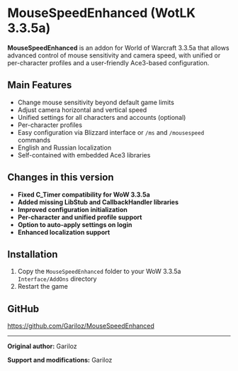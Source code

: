 # MouseSpeedEnhanced (WotLK 3.3.5a)

**MouseSpeedEnhanced** is an addon for World of Warcraft 3.3.5a that allows advanced control of mouse sensitivity and camera speed, with unified or per-character profiles and a user-friendly Ace3-based configuration.

## Main Features

* Change mouse sensitivity beyond default game limits
* Adjust camera horizontal and vertical speed
* Unified settings for all characters and accounts (optional)
* Per-character profiles
* Easy configuration via Blizzard interface or `/ms` and `/mousespeed` commands
* English and Russian localization
* Self-contained with embedded Ace3 libraries

## Changes in this version

* **Fixed C_Timer compatibility for WoW 3.3.5a**
* **Added missing LibStub and CallbackHandler libraries**
* **Improved configuration initialization**
* **Per-character and unified profile support**
* **Option to auto-apply settings on login**
* **Enhanced localization support**

## Installation

1. Copy the `MouseSpeedEnhanced` folder to your WoW 3.3.5a `Interface/AddOns` directory
2. Restart the game

## GitHub

<https://github.com/Gariloz/MouseSpeedEnhanced>

---

**Original author:** Gariloz

**Support and modifications:** Gariloz 